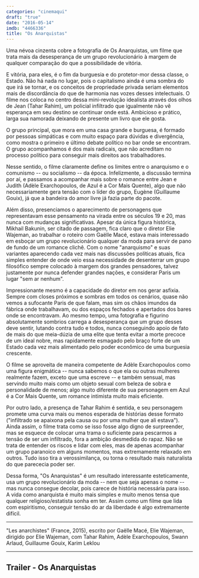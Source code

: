 ```yaml
---
categories: "cinemaqui"
draft: "true"
date: "2016-05-14"
imdb: "4466336"
title: "Os Anarquistas"
---
```

Uma névoa cinzenta cobre a fotografia de Os Anarquistas, um filme que trata mais da desesperança de um grupo revolucionário à margem de qualquer comparação do que a possibilidade de vitória.

E vitória, para eles, é o fim da burguesia e do protetor-mor dessa classe, o Estado. Não há nada no lugar, pois o capitalismo ainda é uma sombra do que irá se tornar, e os conceitos de propriedade privada seriam elementos mais de discordância do que de harmonia nas vozes desses intelectuais. O filme nos coloca no centro dessa mini-revolução idealista através dos olhos de Jean (Tahar Rahim), um policial infiltrado que igualmente não vê esperança em seu destino se continuar onde está. Ambicioso e prático, larga sua namorada deixando de presente um livro que ele gosta.

O grupo principal, que mora em uma casa grande e burguesa, é formado por pessoas simpáticas e com muito espaço para dúvidas e divergência, como mostra o primeiro e último debate político no bar onde se encontram. O grupo acompanhamos é dos mais radicais, que não acreditam no processo político para conseguir mais direitos aos trabalhadores.

Nesse sentido, o filme claramente define os limites entre o anarquismo e o comunismo -- ou socialismo -- da época. Infelizmente, a discussão termina por aí, e passamos a acompanhar mais sobre o romance entre Jean e Judith (Adèle Exarchopoulos, de Azul é a Cor Mais Quente), algo que não necessariamente gera tensão com o líder do grupo, Eugène (Guillaume Gouix), já que a bandeira do amor livre já fazia parte do pacote.

Além disso, presenciamos o aparecimento de personagens que representavam esse pensamento na virada entre os séculos 19 e 20, mas nunca com mudanças significativas. Apesar da única figura histórica, Mikhail Bakunin, ser citado de passagem, fica claro que o diretor Elie Wajeman, ao trabalhar o roteiro com Gaëlle Macé, estava mais interessado em esboçar um grupo revolucionário qualquer da moda para servir de pano de fundo de um romance clichê. Com o nome "anarquismo" e suas variantes aparecendo cada vez mais nas discussões políticas atuais, fica simples entender de onde veio essa necessidade de desenterrar um grupo filosófico sempre colocado à margem dos grandes pensadores, talvez justamente por nunca defender grandes nações, e considerar Paris um lugar "sem ar nenhum".

Impressionante mesmo é a capacidade do diretor em nos gerar asfixia. Sempre com closes próximos e sombras em todos os cenários, quase não vemos a sufocante Paris de que falam, mas sim os chãos imundos da fábrica onde trabalhavam, ou dos espaços fechados e apertados dos bares onde se encontravam. Ao mesmo tempo, uma fotografia e figurino absolutamente sombrios carrega a desesperança que um grupo desses deve sentir, lutando contra tudo e todos, nunca conseguindo apoio de fato de mais do que meia-dúzia de uma elite que tenta evitar a morte precoce de um ideal nobre, mas rapidamente esmagado pelo braço forte de um Estado cada vez mais alimentado pelo poder econômico de uma burguesia crescente.

O filme se aproveita de maneira competente de Adèle Exarchopoulos como uma figura enigmática -- nunca sabemos o que ela ou outras mulheres realmente fazem, exceto que uma escreve -- e também sensual, mas servindo muito mais como um objeto sexual com beleza de sobra e personalidade de menos; algo muito diferente de sua personagem em Azul é a Cor Mais Quente, um romance intimista muito mais eficiente.

Por outro lado, a presença de Tahar Rahim é sentida, e seu personagem promete uma curva mais ou menos esperada de histórias desse formato ("infiltrado se apaixona pela causa ou por uma mulher que ali estava"). Ainda assim, o filme trata como se isso fosse algo digno de surpreender, mas se esquece de colocar uma trama o suficiente para pescarmos a tensão de ser um infiltrado, fora a ambição desmedida do rapaz. Não se trata de entender os riscos e lidar com eles, mas de apenas acompanhar um grupo paranoico em alguns momentos, mas extremamente relaxado em outros. Tudo isso tira a verossimilança, ou torna o resultado mais naturalista do que parececia poder ser.

Dessa forma, "Os Anarquistas" é um resultado interessante esteticamente, usa um grupo revolucionário da moda -- nem que seja apenas o nome -- mas nunca consegue decolar, pois carece de história necessária para isso. A vida como anarquista é muito mais simples e muito menos tensa que qualquer religioso/estatista sonha em ter. Assim como um filme que lida com espiritismo, conseguir tensão do ar da liberdade é algo extremamente difícil.

<hr>"Les anarchistes" (France, 2015), escrito por Gaëlle Macé, Elie Wajeman, dirigido por Elie Wajeman, com Tahar Rahim, Adèle Exarchopoulos, Swann Arlaud, Guillaume Gouix, Karim Leklou<hr>

<h2>Trailer - Os Anarquistas<h2>
